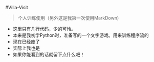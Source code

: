 #Villa-Visit

>个人训练使用（另外这是我第一次使用MarkDown)
>
- 这里只有几行代码，少的可怜。
- 本来是我初学Python时，准备写的一个文字游戏。用来训练程序流的
- 现在已经废了
- 实际上我也是
- 如果你能看到的话就留下点什么吧！
